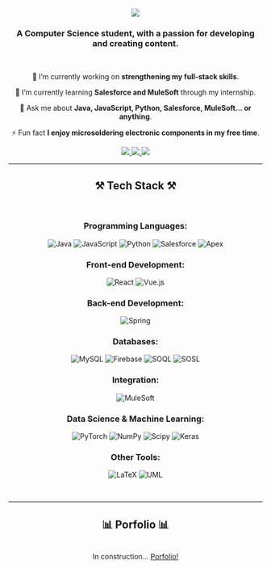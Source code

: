 
<div align="center">

<h1 align="center">

<img src="https://readme-typing-svg.herokuapp.com/?font=Righteous&size=35&center=true&vCenter=true&width=500&height=70&duration=2000&lines=Hi+There!+👋;+I'm+Mohammed!;" />

</h1>

<h3 align="center">A Computer Science student, with a passion for developing and creating content.</h3>

<br/>

<div align="center">

🔭  I’m currently working on **strengthening my full-stack skills**.

🌱  I’m currently learning **Salesforce and MuleSoft** through my internship.

💬 Ask me about **Java, JavaScript, Python, Salesforce, MuleSoft... or anything**.

⚡ Fun fact **I enjoy microsoldering electronic components in my free time**.

</div>
<div align="center"> 
<a href="mailto:mohamedlrouabah@icloud.com">
<img src="https://img.shields.io/badge/iCloud-333333?style=for-the-badge&logo=icloud&logoColor=black" />
</a>
<a href="https://linkedin.com/in/mohammed-rouabah" target="_blank">
<img src="https://img.shields.io/badge/LinkedIn-0077B5?style=for-the-badge&logo=linkedin&logoColor=white" target="_blank" />
</a>
<!-- Update portfolio link if available -->
<a href="https://mohamedlrouabah1.github.io/Portfolio/" target="_blank">
<img src="https://img.shields.io/badge/Portfolio-FF5722?style=for-the-badge&logo=todoist&logoColor=white" target="_blank" />
</a>
</div>
<hr/>
<h2 align="center">⚒️ Tech Stack ⚒️</h2>
<br/>
<div align="center">
  
### Programming Languages:
![Java](https://img.shields.io/badge/java-%23ED8B00.svg?style=for-the-badge&logo=openjdk&logoColor=white)
![JavaScript](https://img.shields.io/badge/javascript-%23323330.svg?style=for-the-badge&logo=javascript&logoColor=%23F7DF1E)
![Python](https://img.shields.io/badge/python-3670A0?style=for-the-badge&logo=python&logoColor=ffdd54)
![Salesforce](https://img.shields.io/badge/-Salesforce-00A1E0?style=for-the-badge&logo=salesforce&logoColor=white)
![Apex](https://img.shields.io/badge/-Apex-00A1E0?style=for-the-badge&logo=salesforce&logoColor=white)

### Front-end Development:
![React](https://img.shields.io/badge/react-%2320232a.svg?style=for-the-badge&logo=react&logoColor=%2361DAFB)
![Vue.js](https://img.shields.io/badge/vuejs-%2335495e.svg?style=for-the-badge&logo=vuedotjs&logoColor=%234FC08D)

### Back-end Development:
![Spring](https://img.shields.io/badge/-Spring-6DB33F?style=for-the-badge&logo=spring&logoColor=white)

### Databases:
![MySQL](https://img.shields.io/badge/mysql-%2300000f.svg?style=for-the-badge&logo=mysql&logoColor=white)
![Firebase](https://img.shields.io/badge/-Firebase-FFCA28?style=for-the-badge&logo=firebase&logoColor=black)
![SOQL](https://img.shields.io/badge/-SOQL-00A1E0?style=for-the-badge&logo=salesforce&logoColor=white)
![SOSL](https://img.shields.io/badge/-SOSL-00A1E0?style=for-the-badge&logo=salesforce&logoColor=white)

### Integration:
![MuleSoft](https://img.shields.io/badge/-MuleSoft-E05243?style=for-the-badge&logo=mulesoft&logoColor=white)

### Data Science & Machine Learning:
![PyTorch](https://img.shields.io/badge/PyTorch-%23EE4C2C.svg?style=for-the-badge&logo=PyTorch&logoColor=white)
![NumPy](https://img.shields.io/badge/numpy-%23013243.svg?style=for-the-badge&logo=numpy&logoColor=white)
![Scipy](https://img.shields.io/badge/SciPy-%230C55A5.svg?style=for-the-badge&logo=scipy&logoColor=%white)
![Keras](https://img.shields.io/badge/Keras-%23D00000.svg?style=for-the-badge&logo=Keras&logoColor=white)

### Other Tools:
![LaTeX](https://img.shields.io/badge/latex-%23008080.svg?style=for-the-badge&logo=latex&logoColor=white)
![UML](https://img.shields.io/badge/-UML-D22128?style=for-the-badge&logo=visual-studio-code&logoColor=white)
</div>
<br/>
<hr/>
<div align="center">
<h2>📊 Porfolio 📊</h2>
<br>  
  In construction... <a href="https://mohamedlrouabah1.github.io/Portfolio/">Porfolio!</a>
<br/><br/><br/>
</div>
</div>
